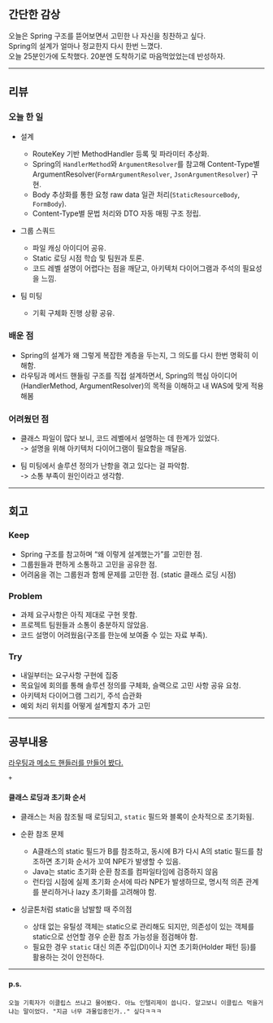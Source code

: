 ## 간단한 감상
오늘은 Spring 구조를 뜯어보면서 고민한 나 자신을 칭찬하고 싶다.  
Spring의 설계가 얼마나 정교한지 다시 한번 느꼈다.  
오늘 25분인가에 도착했다. 20분엔 도착하기로 마음먹었었는데 반성하자.

---

## 리뷰

### 오늘 한 일

- 설계
  - RouteKey 기반 MethodHandler 등록 및 파라미터 추상화.
  - Spring의 `HandlerMethod`와 `ArgumentResolver`를 참고해 Content-Type별 ArgumentResolver(`FormArgumentResolver`, `JsonArgumentResolver`) 구현.
  - Body 추상화를 통한 요청 raw data 일관 처리(`StaticResourceBody`, `FormBody`).
  - Content-Type별 문법 처리와 DTO 자동 매핑 구조 정립.
  
- 그룹 스쿼드
  - 파일 캐싱 아이디어 공유.
  - Static 로딩 시점 학습 및 팀원과 토론.
  - 코드 레벨 설명이 어렵다는 점을 깨닫고, 아키텍처 다이어그램과 주석의 필요성을 느낌.
- 팀 미팅
  - 기획 구체화 진행 상황 공유.

### 배운 점
- Spring의 설계가 왜 그렇게 복잡한 계층을 두는지, 그 의도를 다시 한번 명확히 이해함.
- 라우팅과 메서드 핸들링 구조를 직접 설계하면서, Spring의 핵심 아이디어(HandlerMethod, ArgumentResolver)의 목적을 이해하고 내 WAS에 맞게 적용해봄

### 어려웠던 점
- 클래스 파일이 많다 보니, 코드 레벨에서 설명하는 데 한계가 있었다.  
  -> 설명을 위해 아키텍처 다이어그램이 필요함을 깨달음.

- 팀 미팅에서 솔루션 정의가 난항을 겪고 있다는 걸 파악함.  
  -> 소통 부족이 원인이라고 생각함.

---

## 회고

### Keep
- Spring 구조를 참고하며 “왜 이렇게 설계했는가”를 고민한 점.
- 그룹원들과 편하게 소통하고 고민을 공유한 점.
- 어려움을 겪는 그룹원과 함께 문제를 고민한 점. (static 클래스 로딩 시점)

### Problem
- 과제 요구사항은 아직 제대로 구현 못함.
- 프로젝트 팀원들과 소통이 충분하지 않았음.
- 코드 설명이 어려웠음(구조를 한눈에 보여줄 수 있는 자료 부족).

### Try
- 내일부터는 요구사항 구현에 집중
- 목요일에 회의를 통해 솔루션 정의를 구체화, 슬랙으로 고민 사항 공유 요청.
- 아키텍처 다이어그램 그리기, 주석 습관화
- 예외 처리 위치를 어떻게 설계할지 추가 고민

---

## 공부내용

[라우팅과 메소드 핸들러를 만들어 봤다.](https://github.com/genius00hwan/softeer_wiki/blob/main/append/%EB%9D%BC%EC%9A%B0%ED%8C%85_%EB%A9%94%EC%84%9C%EB%93%9C_%EC%96%B4%EB%8C%91%ED%84%B0.md)

`+`

#### 클래스 로딩과 초기화 순서

- 클래스는 처음 참조될 때 로딩되고, `static` 필드와 블록이 순차적으로 초기화됨.
- 순환 참조 문제
  - A클래스의 static 필드가 B를 참조하고, 동시에 B가 다시 A의 static 필드를 참조하면 초기화 순서가 꼬여 NPE가 발생할 수 있음.
  - Java는 static 초기화 순환 참조를 컴파일타임에 검증하지 않음
  - 런타임 시점에 실제 초기화 순서에 따라 NPE가 발생하므로, 명시적 의존 관계를 분리하거나 lazy 초기화를 고려해야 함.

- 싱글톤처럼 static을 남발할 때 주의점
  - 상태 없는 유틸성 객체는 static으로 관리해도 되지만, 의존성이 있는 객체를 static으로 선언할 경우 순환 참조 가능성을 점검해야 함.
  - 필요한 경우 `static` 대신 의존 주입(DI)이나 지연 초기화(Holder 패턴 등)를 활용하는 것이 안전하다.


---

#### p.s.

`오늘 기획자가 이클립스 쓰냐고 물어봤다. 아뇨 인텔리제이 씁니다. 알고보니 이클립스 먹을거냐는 말이었다. "지금 너무 과몰입중인가.." 싶다ㅋㅋㅋ`
